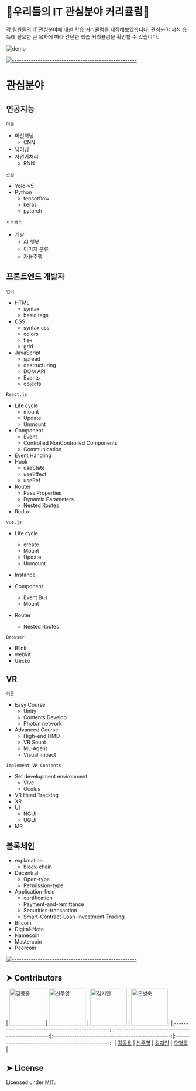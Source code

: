 # 🐰우리들의 IT 관심분야 커리큘럼🐹

각 팀원들의 IT 관심분야에 대한 학습 커리큘럼을 제작해보았습니다.
관심분야 지식 습득에 필요한 큰 목차에 따라 간단한 학습 커리큘럼을 확인할 수 있습니다.

![demo](https://user-images.githubusercontent.com/62797441/132237669-a2e9edf9-6155-4c46-86f2-d0c3fd9f9b2c.gif)

[![-----------------------------------------------------](https://raw.githubusercontent.com/andreasbm/readme/master/assets/lines/colored.png)](#contributors)

# 관심분야

## 인공지능

`이론`

- 머신러닝
  - CNN
- 딥러닝
- 자연어처리
  - RNN

`스킬`

- Yolo-v5
- Python
  - tensorflow
  - keras
  - pytorch

`프로젝트`

- 개발
  - AI 챗봇
  - 이미지 분류
  - 자율주행

## 프론트엔드 개발자

`언어`

- HTML
  - syntax
  - basic tags
- CSS
  - syntax css
  - colors
  - flex
  - grid
- JavaScript
  - spread
  - destructuring
  - DOM API
  - Events
  - objects

`React.js`

- Life cycle
  - mount
  - Update
  - Unmount
- Component
  - Event
  - Controlled NonControlled Components
  - Communication
- Event Handling
- Hook
  - useState
  - useEffect
  - useRef
- Router
  - Pass Properties
  - Dynamic Parameters
  - Nested Routes
- Redux

`Vue.js`

- Life cycle
  - create
  - Mount
  - Update
  - Unmount
- Instance
- Component
  - Event Bus
  - Mount
- Router

  - Nested Routes

`Browser`

- Blink
- webkit
- Gecko

## VR

`이론`

- Easy Course
  - Unity
  - Contents Develop
  - Photon network
- Advanced Course
  - High-end HMD
  - VR Sount
  - ML-Agent
  - Visual impact

`Implement VR Contents`

- Set development environment
  - Vive
  - Oculus
- VR Head Tracking
- XR
- UI
  - NGUI
  - UGUI
- MR

## 블록체인

- explanation
  - block-chain
- Decentral
  - Open-type
  - Permission-type
- Application-field
  - certification
  - Payment-and-remittance
  - Securities-transaction
  - Smart-Contract-Loan-Investment-Trading
- Bitcoin
- Digital-Note
- Namecoin
- Mastercoin
- Peercoin

[![-----------------------------------------------------](https://raw.githubusercontent.com/andreasbm/readme/master/assets/lines/colored.png)](#contributors)

## ➤ Contributors

| <img alt="김동용" src="https://user-images.githubusercontent.com/62797441/132240245-2158f15b-f08e-4dac-9832-39a78627cd0a.jpeg" width="100">|
<img alt="신주영" src="https://user-images.githubusercontent.com/62797441/132240389-dcbee6f4-66f2-4102-b885-8d649cd6a804.jpeg" width="100"> |
<img alt="김지인" src="https://user-images.githubusercontent.com/62797441/132240497-e52c6069-87a8-4914-93e6-84868aa997ea.jpeg" width="100" height="100"> |
<img alt="오병욱" src="https://user-images.githubusercontent.com/62797441/132240614-3be5133c-cf01-4d09-8e38-dc6a4a040b7c.jpeg" width="100">|
|:--------------------------------------------------:|:--------------------------------------------------:|:--------------------------------------------------:|:--------------------------------------------------:|
| [김동용](https://github.com/kingyong9169) | [신주영](https://github.com/juyeong-chungbuk) | [김지인](https://github.com/jin0825) | [오병욱](https://github.com/ohby00) |

## ➤ License

Licensed under [MIT](https://opensource.org/licenses/MIT).
